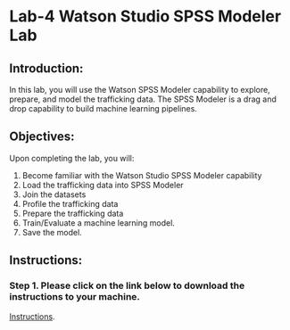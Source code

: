 # Lab-4 Watson Studio SPSS Modeler Lab

## Introduction:

In this lab, you will use the Watson SPSS Modeler capability to explore, prepare, and model the trafficking data. The SPSS Modeler is a drag and drop capability to build machine learning pipelines.

## Objectives:

Upon completing the lab, you will:

1. Become familiar with the Watson Studio SPSS Modeler capability
2. Load the trafficking data into SPSS Modeler
3. Join the datasets
4. Profile the trafficking data
5. Prepare the trafficking data
6. Train/Evaluate a machine learning model.
7. Save the model.

## Instructions:

### Step 1. Please click on the link below to download the instructions to your machine.

[Instructions](https://github.com/bleonardb3/DS_POT_05-20-2021/raw/main/Lab-4/fht-spss-modeler-editsv05-20-2021.pdf).

